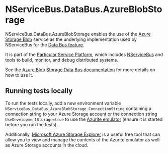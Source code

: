 # NServiceBus.DataBus.AzureBlobStorage

NServiceBus.DataBus.AzureBlobStorage enables the use of the [Azure Storage Blob](https://azure.microsoft.com/en-us/documentation/services/storage/) service as the underlying implementation used by NServiceBus for the [Data Bus feature](http://docs.particular.net/nservicebus/messaging/databus).

It is part of the [Particular Service Platform](https://particular.net/service-platform), which includes [NServiceBus](https://particular.net/nservicebus) and tools to build, monitor, and debug distributed systems.

See the [Azure Blob Storage Data Bus documentation](https://docs.particular.net/nservicebus/messaging/databus/azure-blob-storage) for more details on how to use it.

## Running tests locally

To run the tests locally, add a new environment variable `NServiceBus_DataBus_AzureBlobStorage_ConnectionString` containing a connection string to your Azure Storage account or the connection string `UseDevelopmentStorage=true` to use the [Azurite emulator](https://docs.microsoft.com/en-us/azure/storage/common/storage-use-azurite) (ensure it is started before you run the tests).

Additionally, [Microsoft Azure Storage Explorer](https://azure.microsoft.com/en-us/products/storage/storage-explorer) is a useful free tool that can allow you to view and manage the contents of the Azurite emulator as well as Azure Storage accounts in the cloud.
